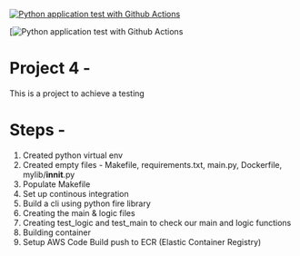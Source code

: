 
[![Python application test with Github Actions](https://github.com/aadi1405/IDS706_Project4_AJ/actions/workflows/devops.yml/badge.svg)](https://github.com/aadi1405/IDS706_Project4_AJ/actions/workflows/devops.yml)


[![Python application test with Github Actions](https://codebuild.us-east-1.amazonaws.com/badges?uuid=eyJlbmNyeXB0ZWREYXRhIjoiY3kvTEVoMkc1bUE0ckZpbzFzWkVnZXpCRW5LOGxSckloaVk0ZDRaSUlKZHU5U1QyNVNGM0s3b3RpT3ZISHZrdkphRmhpZktvbDAvMFQwU2RFWWlxSFNRPSIsIml2UGFyYW1ldGVyU3BlYyI6IkZYeWFPSmZpcjY4ZmJFUDQiLCJtYXRlcmlhbFNldFNlcmlhbCI6MX0%3D&branch=main)

# Project 4 -
This is a project to achieve a 
testing

# Steps -  

1) Created python virtual env
2) Created empty files - Makefile, requirements.txt, main.py, Dockerfile, mylib/__innit__.py
3) Populate Makefile 
4) Set up continous integration
5) Build a cli using python fire library
6) Creating the main & logic files
7) Creating test_logic and test_main to check our main and logic functions
8) Building container
9) Setup AWS Code Build push to ECR (Elastic Container Registry)




